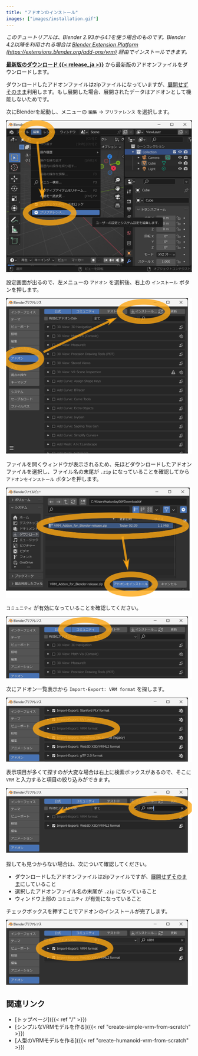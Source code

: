 ```yaml
---
title: "アドオンのインストール"
images: ["images/installation.gif"]
---
```


_このチュートリアルは、Blender 2.93から4.1を使う場合のものです。Blender 4.2以降を利用される場合は [Blender Extension Platform (https://extensions.blender.org/add-ons/vrm)](https://extensions.blender.org/add-ons/vrm) 経由でインストールできます。_

**[最新版のダウンロード {{< release_ja >}}](https://vrm-addon-for-blender.info/releases/VRM_Addon_for_Blender-release.zip)** から最新版のアドオンファイルをダウンロードします。

ダウンロードしたアドオンファイルはzipファイルになっていますが、<u>展開せずそのまま</u>利用します。もし展開した場合、展開されたデータはアドオンとして機能しないためです。

次にBlenderを起動し、メニューの `編集` → `プリファレンス` を選択します。

![](1.ja.png)

設定画面が出るので、左メニューの `アドオン` を選択後、右上の `インストール` ボタンを押します。

![](2.ja.png)

ファイルを開くウィンドウが表示されるため、先ほどダウンロードしたアドオンファイルを選択し、ファイル名の末尾が `.zip` になっていることを確認してから `アドオンをインストール` ボタンを押します。

![](3.ja.png)

`コミュニティ` が有効になっていることを確認してください。

![](4.ja.png)

次にアドオン一覧表示から `Import-Export: VRM format` を探します。

![](5.ja.png)

表示項目が多くて探すのが大変な場合は右上に検索ボックスがあるので、そこに `VRM` と入力すると項目の絞り込みができます。

![](6.ja.png)

探しても見つからない場合は、次について確認してください。

- ダウンロードしたアドオンファイルはzipファイルですが、<u>展開せずそのまま</u>にしていること
- 選択したアドオンファイル名の末尾が `.zip` になっていること
- ウィンドウ上部の `コミュニティ` が有効になっていること

チェックボックスを押すことでアドオンのインストールが完了します。

![](7.ja.png)

## 関連リンク

- [トップページ]({{< ref "/" >}})
- [シンプルなVRMモデルを作る]({{< ref "create-simple-vrm-from-scratch" >}})
- [人型のVRMモデルを作る]({{< ref "create-humanoid-vrm-from-scratch" >}})
